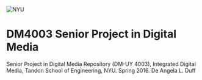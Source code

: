 ![NYU](http://engineering.nyu.edu/files/tandon_long_black.png)
# DM4003 Senior Project in Digital Media
Senior Project in Digital Media Repository (DM-UY 4003), Integrated Digital Media, Tandon School of Engineering, NYU. Spring 2016. De Angela L. Duff
